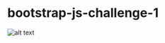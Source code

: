 # bootstrap-js-challenge-1

![alt text](https://github.com/Gitzak/bootstrap-js-challenge-1/blob/main/Screenshot_18.png.png)